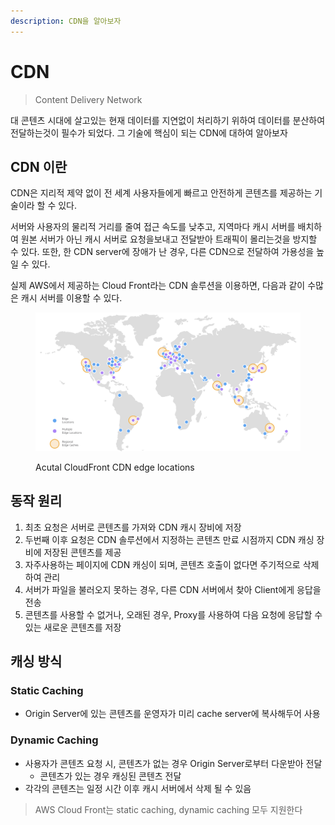 ```yaml
---
description: CDN을 알아보자
---
```


# CDN

> Content Delivery Network

대 콘텐츠 시대에 살고있는 현재 데이터를 지연없이 처리하기 위하여 데이터를 분산하여 전달하는것이 필수가 되었다. 그 기술에 핵심이 되는 CDN에 대하여 알아보자

## CDN 이란

CDN은 지리적 제약 없이 전 세계 사용자들에게 빠르고 안전하게 콘텐츠를 제공하는 기술이라 할 수 있다.

서버와 사용자의 물리적 거리를 줄여 접근 속도를 낮추고, 지역마다 캐시 서버를 배치하여 원본 서버가 아닌 캐시 서버로 요청을보내고 전달받아 트래픽이 몰리는것을 방지할 수 있다. 또한, 한 CDN server에 장애가 난 경우, 다른 CDN으로 전달하여 가용성을 높일 수 있다.

실제 AWS에서 제공하는 Cloud Front라는 CDN 솔루션을 이용하면, 다음과 같이 수많은 캐시 서버를 이용할 수 있다.



<figure><img src="../.gitbook/assets/image (3).png" alt=""><figcaption><p>Acutal CloudFront CDN edge locations</p></figcaption></figure>

## 동작 원리

1. 최초 요청은 서버로 콘텐츠를 가져와 CDN 캐시 장비에 저장
2. 두번째 이후 요청은 CDN 솔루션에서 지정하는 콘텐츠 만료 시점까지 CDN 캐싱 장비에 저장된 콘텐츠를 제공
3. 자주사용하는 페이지에 CDN 캐싱이 되며, 콘텐츠 호출이 없다면 주기적으로 삭제하여 관리
4. 서버가 파일을 불러오지 못하는 경우, 다른 CDN 서버에서 찾아 Client에게 응답을 전송
5. 콘텐츠를 사용할 수 없거나, 오래된 경우, Proxy를 사용하여 다음 요청에 응답할 수 있는 새로운 콘텐츠를 저장

## 캐싱 방식

### Static Caching

* Origin Server에 있는 콘텐츠를 운영자가 미리 cache server에 복사해두어 사용

### Dynamic Caching

* 사용자가 콘텐츠 요청 시, 콘텐츠가 없는 경우 Origin Server로부터 다운받아 전달
  * 콘텐츠가 있는 경우 캐싱된 콘텐츠 전달
* 각각의 콘텐츠는 일정 시간 이후 캐시 서버에서 삭제 될 수 있음

> AWS Cloud Front는 static caching, dynamic caching 모두 지원한다

